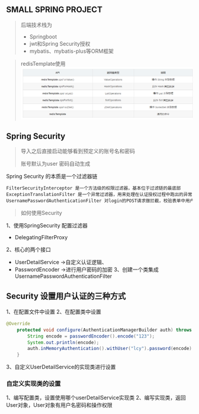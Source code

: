 ## SMALL SPRING PROJECT

> 后端技术栈为
> *  Springboot
> *  jwt和Spring Security授权
> *  mybatis、mybatis-plus等ORM框架

> redisTemplate使用
![img.png](img.png)

## Spring Security 
> 导入之后直接启动能够看到预定义的账号名和密码
> 
> 账号默认为user
> 密码自动生成

Spring Security 的本质是一个过滤器链
```java
FilterSecurityInterceptor 是一个方法级的权限过滤器，基本位于过滤链的最底部
ExceptionTranslationFilter 是一个异常过滤器，用来处理在认证授权过程中跑出的异常
UsernamePasswordAuthenticationFilter 对login的POST请求做拦截，校验表单中用户名和密码
```

> 如何使用Security

1、使用SpringSecurity 配置过滤器
* DelegatingFilterProxy


2、核心的两个接口
* UserDetailService ->自定义认证逻辑、
* PasswordEncoder ->进行用户密码的加密
3、创建一个类集成UsernamePasswordAuthenticationFilter

## Security 设置用户认证的三种方式
1、在配置文件中设置
2、在配置类中设置
```java
@Override
    protected void configure(AuthenticationManagerBuilder auth) throws Exception {
        String encode = passwordEncoder().encode("123");
        System.out.println(encode);
        auth.inMemoryAuthentication().withUser("lcy").password(encode).roles("admin");
    }
```
3、自定义UserDetailService的实现类进行设置

### 自定义实现类的设置
1、编写配置类，设置使用哪个userDetailService实现类
2、编写实现类，返回User对象，User对象有用户名密码和操作权限



